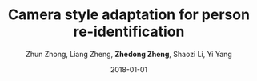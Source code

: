 ---
title: "Camera style adaptation for person re-identification"
collection: publications
permalink: /publication/2018-01-01-Camera-style-adaptation-for-person-re-identification
date: 2018-01-01
doi: 
venue: 'Proceedings of the IEEE Conference on Computer Vision and Pattern Recognition'
author: 'Zhun Zhong,  Liang Zheng,  <strong>Zhedong Zheng</strong>,  Shaozi Li,  Yi Yang'
citation: ' Zhun Zhong,  Liang Zheng,  Zhedong Zheng,  Shaozi Li,  Yi Yang, &quot;Camera style adaptation for person re-identification.&quot; Proceedings of the IEEE Conference on Computer Vision and Pattern Recognition, 2018. DOI: '
pub_year: '2018'
---